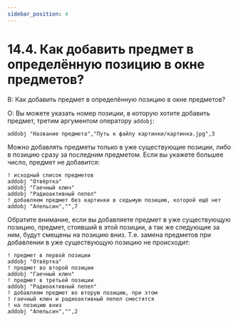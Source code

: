 ```yaml
---
sidebar_position: 4
---
```


# 14.4. Как добавить предмет в определённую позицию в окне предметов?
<!-- [:faq_14_04] -->

В: Как добавить предмет в определённую позицию в окне предметов?

О:
Вы можете указать номер позиции, в которую хотите добавить предмет, третим аргументом оператору `addobj`:

```qsp
addobj "Название предмета","Путь к файлу картинки/картинка.jpg",3
```

Можно добавлять предметы только в уже существующие позиции, либо в позицию сразу за последним предметом. Если вы укажете большее число, предмет не добавится:

```qsp
! исходный список предметов
addobj "Отвёртка"
addobj "Гаечный ключ"
addobj "Радиоактивный пепел"
! добавляем предмет без картинки в седьмую позицию, которой ещё нет
addobj "Апельсин","",7
```

Обратите внимание, если вы добавляете предмет в уже существующую позицию, предмет, стоявший в этой позиции, а так же следующие за ним, будут смещены на позицию вниз. Т.е. замена предметов при добавлении в уже существующую позицию не происходит:

```qsp
! предмет в первой позиции
addobj "Отвёртка"
! предмет во второй позиции
addobj "Гаечный ключ"
! предмет в третьей позиции
addobj "Радиоактивный пепел"
! добавляем предмет во вторую позицию, при этом
! гаечный ключ и радиоактивный пепел сместятся
! на позицию вниз
addobj "Апельсин","",2
```
